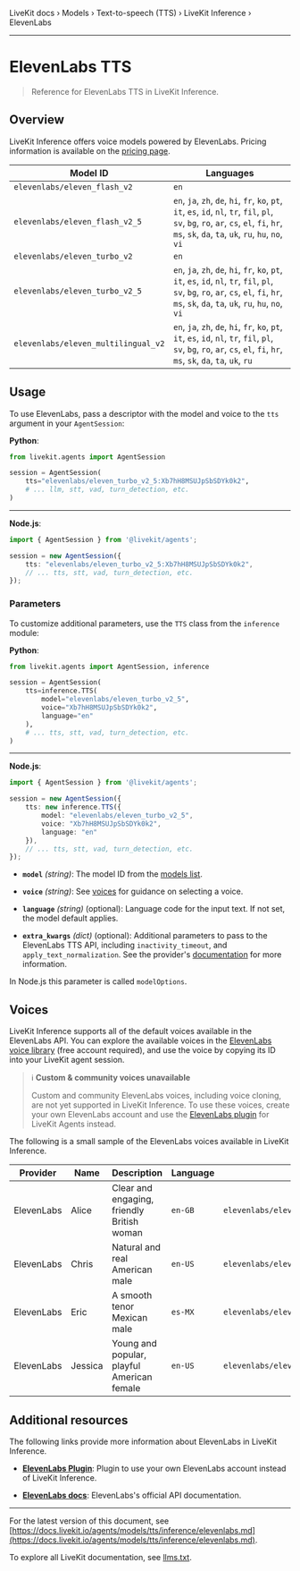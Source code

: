 LiveKit docs › Models › Text-to-speech (TTS) › LiveKit Inference › ElevenLabs

---

# ElevenLabs TTS

> Reference for ElevenLabs TTS in LiveKit Inference.

## Overview

LiveKit Inference offers voice models powered by ElevenLabs. Pricing information is available on the [pricing page](https://livekit.io/pricing/inference#tts).

| Model ID | Languages |
| -------- | --------- |
| `elevenlabs/eleven_flash_v2` | `en` |
| `elevenlabs/eleven_flash_v2_5` | `en`, `ja`, `zh`, `de`, `hi`, `fr`, `ko`, `pt`, `it`, `es`, `id`, `nl`, `tr`, `fil`, `pl`, `sv`, `bg`, `ro`, `ar`, `cs`, `el`, `fi`, `hr`, `ms`, `sk`, `da`, `ta`, `uk`, `ru`, `hu`, `no`, `vi` |
| `elevenlabs/eleven_turbo_v2` | `en` |
| `elevenlabs/eleven_turbo_v2_5` | `en`, `ja`, `zh`, `de`, `hi`, `fr`, `ko`, `pt`, `it`, `es`, `id`, `nl`, `tr`, `fil`, `pl`, `sv`, `bg`, `ro`, `ar`, `cs`, `el`, `fi`, `hr`, `ms`, `sk`, `da`, `ta`, `uk`, `ru`, `hu`, `no`, `vi` |
| `elevenlabs/eleven_multilingual_v2` | `en`, `ja`, `zh`, `de`, `hi`, `fr`, `ko`, `pt`, `it`, `es`, `id`, `nl`, `tr`, `fil`, `pl`, `sv`, `bg`, `ro`, `ar`, `cs`, `el`, `fi`, `hr`, `ms`, `sk`, `da`, `ta`, `uk`, `ru` |

## Usage

To use ElevenLabs, pass a descriptor with the model and voice to the `tts` argument in your `AgentSession`:

**Python**:

```python
from livekit.agents import AgentSession

session = AgentSession(
    tts="elevenlabs/eleven_turbo_v2_5:Xb7hH8MSUJpSbSDYk0k2",
    # ... llm, stt, vad, turn_detection, etc.
)

```

---

**Node.js**:

```typescript
import { AgentSession } from '@livekit/agents';

session = new AgentSession({
    tts: "elevenlabs/eleven_turbo_v2_5:Xb7hH8MSUJpSbSDYk0k2",
    // ... tts, stt, vad, turn_detection, etc.
});

```

### Parameters

To customize additional parameters, use the `TTS` class from the `inference` module:

**Python**:

```python
from livekit.agents import AgentSession, inference

session = AgentSession(
    tts=inference.TTS(
        model="elevenlabs/eleven_turbo_v2_5", 
        voice="Xb7hH8MSUJpSbSDYk0k2", 
        language="en"
    ),
    # ... tts, stt, vad, turn_detection, etc.
)

```

---

**Node.js**:

```typescript
import { AgentSession } from '@livekit/agents';

session = new AgentSession({
    tts: new inference.TTS({ 
        model: "elevenlabs/eleven_turbo_v2_5", 
        voice: "Xb7hH8MSUJpSbSDYk0k2", 
        language: "en" 
    }),
    // ... tts, stt, vad, turn_detection, etc.
});

```

- **`model`** _(string)_: The model ID from the [models list](#models).

- **`voice`** _(string)_: See [voices](#voices) for guidance on selecting a voice.

- **`language`** _(string)_ (optional): Language code for the input text. If not set, the model default applies.

- **`extra_kwargs`** _(dict)_ (optional): Additional parameters to pass to the ElevenLabs TTS API, including `inactivity_timeout`, and `apply_text_normalization`. See the provider's [documentation](#additional-resources) for more information.

In Node.js this parameter is called `modelOptions`.

## Voices

LiveKit Inference supports all of the default voices available in the ElevenLabs API. You can explore the available voices in the [ElevenLabs voice library](https://elevenlabs.io/app/default-voices) (free account required), and use the voice by copying its ID into your LiveKit agent session.

> ℹ️ **Custom & community voices unavailable**
> 
> Custom and community ElevenLabs voices, including voice cloning, are not yet supported in LiveKit Inference. To use these voices, create your own ElevenLabs account and use the [ElevenLabs plugin](https://docs.livekit.io/agents/models/tts/plugins/elevenlabs.md) for LiveKit Agents instead.

The following is a small sample of the ElevenLabs voices available in LiveKit Inference.

| Provider | Name | Description | Language | ID |
| -------- | ---- | ----------- | -------- | -------- |
| ElevenLabs | Alice | Clear and engaging, friendly British woman | `en-GB` | `elevenlabs/eleven_turbo_v2_5:Xb7hH8MSUJpSbSDYk0k2` |
| ElevenLabs | Chris | Natural and real American male | `en-US` | `elevenlabs/eleven_turbo_v2_5:iP95p4xoKVk53GoZ742B` |
| ElevenLabs | Eric | A smooth tenor Mexican male | `es-MX` | `elevenlabs/eleven_turbo_v2_5:cjVigY5qzO86Huf0OWal` |
| ElevenLabs | Jessica | Young and popular, playful American female | `en-US` | `elevenlabs/eleven_turbo_v2_5:cgSgspJ2msm6clMCkdW9` |

## Additional resources

The following links provide more information about ElevenLabs in LiveKit Inference.

- **[ElevenLabs Plugin](https://docs.livekit.io/agents/models/tts/plugins/elevenlabs.md)**: Plugin to use your own ElevenLabs account instead of LiveKit Inference.

- **[ElevenLabs docs](https://elevenlabs.io/docs)**: ElevenLabs's official API documentation.

---


For the latest version of this document, see [https://docs.livekit.io/agents/models/tts/inference/elevenlabs.md](https://docs.livekit.io/agents/models/tts/inference/elevenlabs.md).

To explore all LiveKit documentation, see [llms.txt](https://docs.livekit.io/llms.txt).